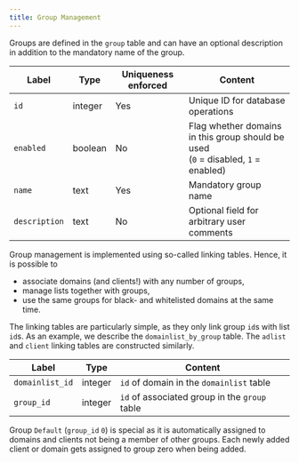 ```yaml
---
title: Group Management
---
```


Groups are defined in the `group` table and can have an optional description in addition to the mandatory name of the group.

Label | Type | Uniqueness enforced | Content
----- | ---- | ------------------- | --------
`id` | integer | Yes | Unique ID for database operations
`enabled` | boolean | No | Flag whether domains in this group should be used<br>(`0` = disabled, `1` = enabled)
`name` | text | Yes | Mandatory group name
`description` | text | No | Optional field for arbitrary user comments

Group management is implemented using so-called linking tables. Hence, it is possible to

- associate domains (and clients!) with any number of groups,
- manage lists together with groups,
- use the same groups for black- and whitelisted domains at the same time.

The linking tables are particularly simple, as they only link group `id`s with list `id`s. As an example, we describe the `domainlist_by_group` table. The `adlist` and `client` linking tables are constructed similarly.

Label | Type | Content
----- | ---- | -------
`domainlist_id` | integer | `id` of domain in the `domainlist` table
`group_id` | integer | `id` of associated group in the `group` table

Group `Default` (`group_id` `0`) is special as it is automatically assigned to domains and clients not being a member of other groups. Each newly added client or domain gets assigned to group zero when being added.
